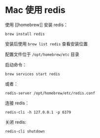 # Mac 使用 redis

使用 [[homebrew]] 安装 redis：
```shell
brew install redis
```

安装后使用 `brew list redis` 查看安装位置

配置文件位于 `/opt/homebrew/etc` 目录

启动命令：
```shell
brew services start redis
```
或者：
```shell
redis-server /opt/homebrew/etc/redis.conf
```

连接 redis：
```shell
redis-cli -h 127.0.0.1 -p 6379
```

关闭 redis:
```shell
redis-cli shutdown
```